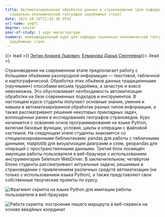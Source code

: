 ```yaml
---
title: Автоматизированная обработка данных в страноведении (для кафедры
  социально-экономической географии зарубежных стран)
date: 2022-10-18T12:42:36.954Z
url-name: segfc
degree: master
year-of-study: 1 курс магистратуры
summary: межкафедральный курс для кафедры социально-экономической географии
  зарубежных стран
---
```

{{< lead >}} [Энтин Андрей Львович](https://istina.msu.ru/profile/Entin_AL/), [Елманова Дарья Сергеевна](https://istina.msu.ru/profile/elmanova/){{< /lead >}

Страноведение на современном этапе предполагает работу с большими объёмами разнородной информации — текстовой, табличной и картографической. Обработка этих объёмов данных традиционными («ручными») способами весьма трудоёмка, а зачастую и вовсе невозможна. Это обусловливает необходимость автоматизации обработки на базе современных подходов и инструментов.
В настоящем курсе студенты получают основные знания, умения и навыки в автоматизированной обработке разных типов информации, а также рассматривают решения некоторых прикладных задач, воплощённых ранее в исследованиях географов-страноведов. Курс начинается с освоения основ программирования на языке Python, включая базовые функции, условия, циклы и операции с файловой системой. На следующем этапе студенты знакомятся со специализированными библиотеками: pandas для работы с табличными данными, matplotlib для визуализации диаграмм и схем, geopandas для операций с пространственными данными. Третий блок посвящён эмуляции работы пользователя в веб-браузере с использованием инструментария Selenium WebDriver. В заключительном, четвёртом блоке студенты рассматривают актуальные задачи, решаемые в страноведении с привлечением различных средств автоматизации (не только с использованием языка Python), а также представляют свои собственные творческие проекты по курсу.

![Фрагмент скрипта на языке Python для имитации работы пользователя в веб-браузере](img/segfc1.png "Фрагмент скрипта на языке Python для имитации работы пользователя в веб-браузере")

![Работа скрипта: построение пешего маршрута в веб-сервисе на основе введёных координат](img/segfc2.gif "Работа скрипта: построение пешего маршрута в веб-сервисе на основе введёных координат")